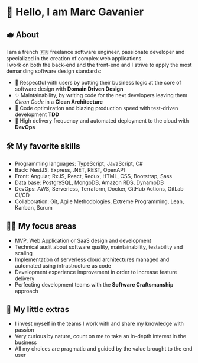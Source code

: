 # 👋 Hello, I am Marc Gavanier

## 🫖 About

I am a french 🇫🇷 freelance software engineer, passionate developer and specialized in the creation of complex web applications.  
I work on both the back-end and the front-end and I strive to apply the most demanding software design standards:

- 👤 Respectful with users by putting their business logic at the core of software design with **Domain Driven Design**
- ✨ Maintainability, by writing code for the next developers leaving them *Clean Code* in a **Clean Architecture**
- 🚀 Code optimization and blazing production speed with test-driven development **TDD**
- 🎉 High delivery frequency and automated deployment to the cloud with **DevOps**

## 🛠️ My favorite skills

- Programming languages: TypeScript, JavaScript, C#
- Back: NestJS, Express, .NET, REST, OpenAPI
- Front: Angular, RxJS, React, Redux, HTML, CSS, Bootstrap, Sass
- Data base: PostgreSQL, MongoDB, Amazon RDS, DynamoDB
- DevOps: AWS, Serverless, Terraform, Docker, GitHub Actions, GitLab CI/CD
- Collaboration: Git, Agile Methodologies, Extreme Programming, Lean, Kanban, Scrum

## 🦸‍♂️ My focus areas

* MVP, Web Application or SaaS design and development  
* Technical audit about software quality, maintainability, testability and scaling
* Implementation of serverless cloud architectures managed and automated using infrastructure as code
* Development experience improvement in order to increase feature delivery 
* Perfecting development teams with the **Software Craftsmanship** approach 

## 🎁 **My little extras** 

* I invest myself in the teams I work with and share my knowledge with passion
* Very curious by nature, count on me to take an in-depth interest in the business
* All my choices are pragmatic and guided by the value brought to the end user

<!--
**marc-gavanier/marc-gavanier** is a ✨ _special_ ✨ repository because its `README.md` (this file) appears on your GitHub profile.

Here are some ideas to get you started:

- 🔭 I’m currently working on ...
- 🌱 I’m currently learning ...
- 👯 I’m looking to collaborate on ...
- 💬 Ask me about ...
- 📫 How to reach me: ...
- ⚡ Fun fact: ...
-->
